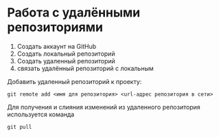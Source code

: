 # Работа с удалёнными репозиториями
1. Создать аккаунт на GitHub 
2. Создать локальный репозиторий 
3. Создать удаленный репозиторий 
4. связать удалённый репозиторий с локальным

Добавить удаленный репозиторий к  проекту:
```
git remote add <имя для репозитория> <url-адрес репозитория в сети>
```
Для получения и слияния изменений из удаленного репозитория используется команда
```
git pull
```